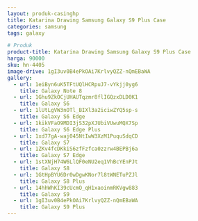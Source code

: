 ```yaml
---
layout: produk-casinghp
title: Katarina Drawing Samsung Galaxy S9 Plus Case
categories: samsung
tags: galaxy

# Produk
product-title: Katarina Drawing Samsung Galaxy S9 Plus Case
harga: 90000
sku: hn-4405
image-drive: 1gI3uv0B4ePkOAi7KrlvyQZZ-nQmEBaWA
gallery:
  - url: 1eiByn6uK5TFtUQlHCRpuJ7-vYkjj0yg6
    title: Galaxy Note 8
  - url: 1Ghu9ZkOCjUHAUTqzmr8flIGQzxDLD0K1
    title: Galaxy S6
  - url: 1lUtLgVW3nOTl_BIXl3a2iciwZYQ5sp-s
    title: Galaxy S6 Edge
  - url: 1kikVFaO9MDI3jS32pXJUbiVUwuMQX7Sp
    title: Galaxy S6 Edge Plus
  - url: 1xd77gA-waj045NtIwW3XzM1PuquSdqCD
    title: Galaxy S7
  - url: 1ZKv4fcDKkiS6zfFzfca0zzrw4BEPBj6a
    title: Galaxy S7 Edge
  - url: 1stXNjH74W6LlQF0eNU2eq1VhBcYEnPJt
    title: Galaxy S8
  - url: 1GtHpBYU6Dr0wDgwKNor7l8tWNETuPZJl
    title: Galaxy S8 Plus
  - url: 14hhWhKI39cUcmO_qH1xaoinmRKVgw883
    title: Galaxy S9
  - url: 1gI3uv0B4ePkOAi7KrlvyQZZ-nQmEBaWA
    title: Galaxy S9 Plus
---
```

